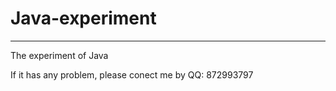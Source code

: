 # Java-experiment
---
The experiment of Java

If it has any problem, please conect me by QQ: 872993797


